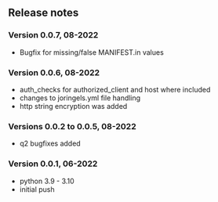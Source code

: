 
## Release notes


### Version 0.0.7, 08-2022
- Bugfix for missing/false MANIFEST.in values

### Version 0.0.6, 08-2022
- auth_checks for authorized_client and host where included
- changes to joringels.yml file handling
- http string encryption was added

### Versions 0.0.2 to 0.0.5, 08-2022
- q2 bugfixes added


### Version 0.0.1, 06-2022
- python 3.9 - 3.10
- initial push